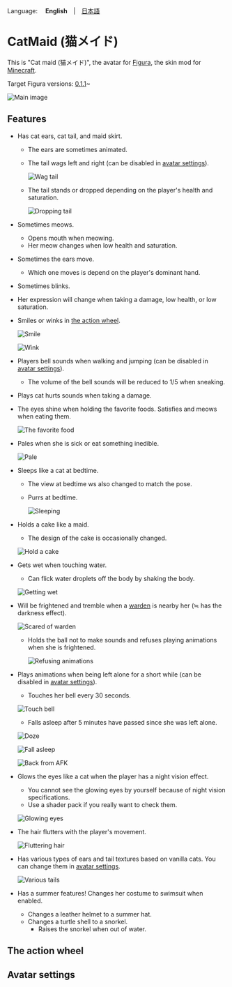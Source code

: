 Language: 　**English**　|　[日本語](./README_jp.md)

# CatMaid (猫メイド)
This is "Cat maid (猫メイド)", the avatar for [Figura](https://modrinth.com/mod/figura), the skin mod for [Minecraft](https://www.minecraft.net/en-us).

Target Figura versions: [0.1.1](https://modrinth.com/mod/figura/version/0.1.1+1.20.1-0f8b7a9)~

![Main image](./README_Images/main.jpg)

## Features
- Has cat ears, cat tail, and maid skirt.
  - The ears are sometimes animated.
  - The tail wags left and right (can be disabled in [avatar settings](#avatar-settings)).

	![Wag tail](./README_Images/wag_tail.gif)

  - The tail stands or dropped depending on the player's health and saturation.

	![Dropping tail](./README_Images/drop_tail.jpg)

- Sometimes meows.
  - Opens mouth when meowing.
  - Her meow changes when low health and saturation.

- Sometimes the ears move.
  - Which one moves is depend on the player's dominant hand.

- Sometimes blinks.
- Her expression will change when taking a damage, low health, or low saturation.

- Smiles or winks in [the action wheel](#the-action-wheel).

  ![Smile](./README_Images/smile.gif)

  ![Wink](./README_Images/wink.gif)

- Players bell sounds when walking and jumping (can be disabled in [avatar settings](#avatar-settings)).
  - The volume of the bell sounds will be reduced to 1/5 when sneaking.

- Plays cat hurts sounds when taking a damage.

- The eyes shine when holding the favorite foods. Satisfies and meows when eating them.

  ![The favorite food](./README_Images/favorite_food.gif)

- Pales when she is sick or eat something inedible.

  ![Pale](./README_Images/pale.gif)

- Sleeps like a cat at bedtime.
  - The view at bedtime ws also changed to match the pose.
  - Purrs at bedtime.

	![Sleeping](./README_Images/sleep.jpg)

- Holds a cake like a maid.
  - The design of the cake is occasionally changed.

  ![Hold a cake](./README_Images/cake.jpg)

- Gets wet when touching water.
  - Can flick water droplets off the body by shaking the body.

  ![Getting wet](./README_Images/wet.gif)

- Will be frightened and tremble when a [warden](https://minecraft.wiki/w/Warden) is nearby her (≒ has the darkness effect).

  ![Scared of warden](./README_Images/scared_of_warden.jpg)

  - Holds the ball not to make sounds and refuses playing animations when she is frightened.

    ![Refusing animations](./README_images/refuse_animation.gif)

- Plays animations when being left alone for a short while (can be disabled in [avatar settings](#avatar-settings)).

  - Touches her bell every 30 seconds.

  ![Touch bell](./README_Images/touch_bell.gif)

  - Falls asleep after 5 minutes have passed since she was left alone.

  ![Doze](./README_Images/doze.gif)

  ![Fall asleep](./README_Images/doze2.gif)

  ![Back from AFK](./README_Images/afk.gif)

- Glows the eyes like a cat when the player has a night vision effect.
  - You cannot see the glowing eyes by yourself because of night vision specifications.
  - Use a shader pack if you really want to check them.

  ![Glowing eyes](./README_Images/glow_eyes.jpg)

- The hair flutters with the player's movement.

  ![Fluttering hair](./README_Images/flutter_hair.gif)

- Has various types of ears and tail textures based on vanilla cats. You can change them in [avatar settings](#avatar-settings).

  ![Various tails](./README_Images/various_tails.jpg)

- Has a summer features! Changes her costume to swimsuit when enabled.
  - Changes a leather helmet to a summer hat.
  - Changes a turtle shell to a snorkel.
    - Raises the snorkel when out of water.

## The action wheel

## Avatar settings